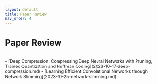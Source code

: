 ```yaml
---
layout: default
title: Paper Review
nav_order: 4
---
```


# Paper Review

<br>
- [Deep Compression: Compressing Deep Neural Networks with Pruning, Trained Quantization and Huffman Coding](2023-10-17-deep-compression.md)
- [Learning Efficient Convolutional Networks through Network Slimming](2023-10-25-network-slimming.md)
